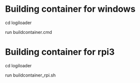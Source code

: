 # Building container for windows
cd logiloader

run buildcontainer.cmd


# Building container for rpi3
cd logiloader

run buildcontainer_rpi.sh